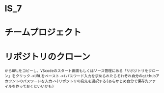 # IS_7
# チームプロジェクト

# リポジトリのクローン
<Code>からURLをコピーし、VScodeのスタート画面もしくはソース管理にある「リポジトリをクローン」をクリック->URLをペースト->(パスワード入力を求められたらそれぞれ自分のgithubアカウントのパスワードを入力->)リポジトリの宛先を選択する(あらかじめ自分で保存先ファイルを作っておくといいかも)



